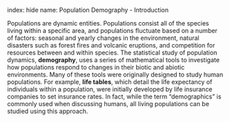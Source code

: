 index: hide
name: Population Demography - Introduction

Populations are dynamic entities. Populations consist all of the species living within a specific area, and populations fluctuate based on a number of factors: seasonal and yearly changes in the environment, natural disasters such as forest fires and volcanic eruptions, and competition for resources between and within species. The statistical study of population dynamics,  **demography**, uses a series of mathematical tools to investigate how populations respond to changes in their biotic and abiotic environments. Many of these tools were originally designed to study human populations. For example,  **life tables**, which detail the life expectancy of individuals within a population, were initially developed by life insurance companies to set insurance rates. In fact, while the term “demographics” is commonly used when discussing humans, all living populations can be studied using this approach.
